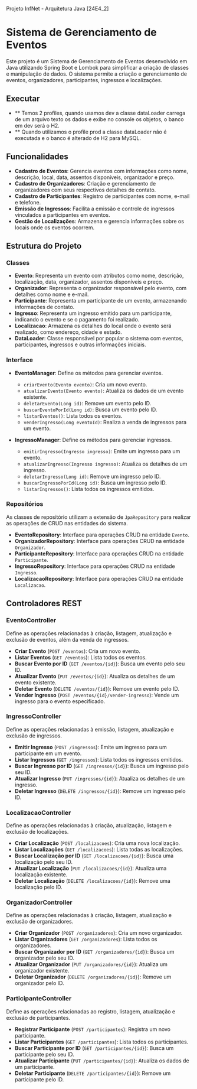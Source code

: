Projeto InfNet - Arquitetura Java [24E4_2]

# Sistema de Gerenciamento de Eventos

Este projeto é um Sistema de Gerenciamento de Eventos desenvolvido em Java utilizando Spring Boot e Lombok para simplificar 
a criação de classes e manipulação de dados. O sistema permite a criação e gerenciamento de eventos, organizadores, participantes, 
ingressos e localizações.

## Executar
- ** Temos 2 profiles, quando usamos dev a classe dataLoader carrega de um arquivo texto os dados e exibe no console os objetos, o banco em dev será o H2.
- ** Quando utilizamos o profile prod a classe dataLoader não é executada e o banco é alterado de H2 para MySQL.


## Funcionalidades

- **Cadastro de Eventos**: Gerencia eventos com informações como nome, descrição, local, data, assentos disponíveis, organizador e preço.
- **Cadastro de Organizadores**: Criação e gerenciamento de organizadores com seus respectivos detalhes de contato.
- **Cadastro de Participantes**: Registro de participantes com nome, e-mail e telefone.
- **Emissão de Ingressos**: Facilita a emissão e controle de ingressos vinculados a participantes em eventos.
- **Gestão de Localizações**: Armazena e gerencia informações sobre os locais onde os eventos ocorrem.

## Estrutura do Projeto

### Classes

- **Evento**: Representa um evento com atributos como nome, descrição, localização, data, organizador, assentos disponíveis e preço.
- **Organizador**: Representa o organizador responsável pelo evento, com detalhes como nome e e-mail.
- **Participante**: Representa um participante de um evento, armazenando informações de contato.
- **Ingresso**: Representa um ingresso emitido para um participante, indicando o evento e se o pagamento foi realizado.
- **Localizacao**: Armazena os detalhes do local onde o evento será realizado, como endereço, cidade e estado.
- **DataLoader**: Classe responsável por popular o sistema com eventos, participantes, ingressos e outras informações iniciais.

### Interface

- **EventoManager**: Define os métodos para gerenciar eventos.
    - `criarEvento(Evento evento)`: Cria um novo evento.
    - `atualizarEvento(Evento evento)`: Atualiza os dados de um evento existente.
    - `deletarEvento(Long id)`: Remove um evento pelo ID.
    - `buscarEventoPorId(Long id)`: Busca um evento pelo ID.
    - `listarEventos()`: Lista todos os eventos.
    - `venderIngresso(Long eventoId)`: Realiza a venda de ingressos para um evento.

- **IngressoManager**: Define os métodos para gerenciar ingressos.
    - `emitirIngresso(Ingresso ingresso)`: Emite um ingresso para um evento.
    - `atualizarIngresso(Ingresso ingresso)`: Atualiza os detalhes de um ingresso.
    - `deletarIngresso(Long id)`: Remove um ingresso pelo ID.
    - `buscarIngressoPorId(Long id)`: Busca um ingresso pelo ID.
    - `listarIngressos()`: Lista todos os ingressos emitidos.

### Repositórios

As classes de repositório utilizam a extensão de `JpaRepository` para realizar as operações de CRUD nas entidades do sistema.

- **EventoRepository**: Interface para operações CRUD na entidade `Evento`.
- **OrganizadorRepository**: Interface para operações CRUD na entidade `Organizador`.
- **ParticipanteRepository**: Interface para operações CRUD na entidade `Participante`.
- **IngressoRepository**: Interface para operações CRUD na entidade `Ingresso`.
- **LocalizacaoRepository**: Interface para operações CRUD na entidade `Localizacao`.

## Controladores REST

### **EventoController**

Define as operações relacionadas à criação, listagem, atualização e exclusão de eventos, além da venda de ingressos.

- **Criar Evento** (`POST /eventos`): Cria um novo evento.
- **Listar Eventos** (`GET /eventos`): Lista todos os eventos.
- **Buscar Evento por ID** (`GET /eventos/{id}`): Busca um evento pelo seu ID.
- **Atualizar Evento** (`PUT /eventos/{id}`): Atualiza os detalhes de um evento existente.
- **Deletar Evento** (`DELETE /eventos/{id}`): Remove um evento pelo ID.
- **Vender Ingresso** (`POST /eventos/{id}/vender-ingresso`): Vende um ingresso para o evento especificado.

### **IngressoController**

Define as operações relacionadas à emissão, listagem, atualização e exclusão de ingressos.

- **Emitir Ingresso** (`POST /ingressos`): Emite um ingresso para um participante em um evento.
- **Listar Ingressos** (`GET /ingressos`): Lista todos os ingressos emitidos.
- **Buscar Ingresso por ID** (`GET /ingressos/{id}`): Busca um ingresso pelo seu ID.
- **Atualizar Ingresso** (`PUT /ingressos/{id}`): Atualiza os detalhes de um ingresso.
- **Deletar Ingresso** (`DELETE /ingressos/{id}`): Remove um ingresso pelo ID.

### **LocalizacaoController**

Define as operações relacionadas à criação, atualização, listagem e exclusão de localizações.

- **Criar Localização** (`POST /localizacoes`): Cria uma nova localização.
- **Listar Localizações** (`GET /localizacoes`): Lista todas as localizações.
- **Buscar Localização por ID** (`GET /localizacoes/{id}`): Busca uma localização pelo seu ID.
- **Atualizar Localização** (`PUT /localizacoes/{id}`): Atualiza uma localização existente.
- **Deletar Localização** (`DELETE /localizacoes/{id}`): Remove uma localização pelo ID.

### **OrganizadorController**

Define as operações relacionadas à criação, listagem, atualização e exclusão de organizadores.

- **Criar Organizador** (`POST /organizadores`): Cria um novo organizador.
- **Listar Organizadores** (`GET /organizadores`): Lista todos os organizadores.
- **Buscar Organizador por ID** (`GET /organizadores/{id}`): Busca um organizador pelo seu ID.
- **Atualizar Organizador** (`PUT /organizadores/{id}`): Atualiza um organizador existente.
- **Deletar Organizador** (`DELETE /organizadores/{id}`): Remove um organizador pelo ID.

### **ParticipanteController**

Define as operações relacionadas ao registro, listagem, atualização e exclusão de participantes.

- **Registrar Participante** (`POST /participantes`): Registra um novo participante.
- **Listar Participantes** (`GET /participantes`): Lista todos os participantes.
- **Buscar Participante por ID** (`GET /participantes/{id}`): Busca um participante pelo seu ID.
- **Atualizar Participante** (`PUT /participantes/{id}`): Atualiza os dados de um participante.
- **Deletar Participante** (`DELETE /participantes/{id}`): Remove um participante pelo ID.
